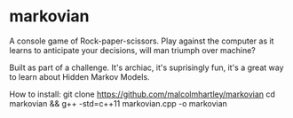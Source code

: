 # markovian
A console game of Rock-paper-scissors. Play against the computer as it learns to anticipate your decisions, will man triumph over machine?

Built as part of a challenge. It's archiac, it's suprisingly fun, it's a great way to learn about Hidden Markov Models.

How to install:
  git clone https://github.com/malcolmhartley/markovian
  cd markovian && g++ -std=c++11 markovian.cpp -o markovian 
